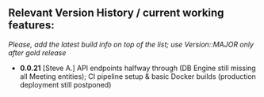 ## Relevant Version History / current working features:

_Please, add the latest build info on top of the list; use Version::MAJOR only after gold release_

- **0.0.21** [Steve A.] API endpoints halfway through (DB Engine still missing all Meeting entities); CI pipeline setup & basic Docker builds (production deployment still postponed)
